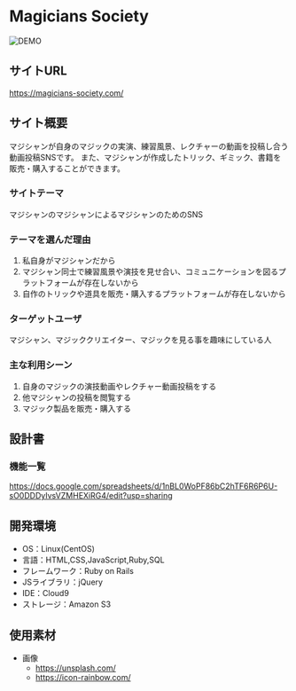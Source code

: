 # Magicians Society
![DEMO](https://user-images.githubusercontent.com/66913121/100497597-d0593380-319f-11eb-922e-26ca9cabcf14.png)

## サイトURL
https://magicians-society.com/

## サイト概要
マジシャンが自身のマジックの実演、練習風景、レクチャーの動画を投稿し合う動画投稿SNSです。
また、マジシャンが作成したトリック、ギミック、書籍を販売・購入することができます。

### サイトテーマ
マジシャンのマジシャンによるマジシャンのためのSNS

### テーマを選んだ理由
1. 私自身がマジシャンだから
2. マジシャン同士で練習風景や演技を見せ合い、コミュニケーションを図るプラットフォームが存在しないから
3. 自作のトリックや道具を販売・購入するプラットフォームが存在しないから

### ターゲットユーザ
マジシャン、マジッククリエイター、マジックを見る事を趣味にしている人

### 主な利用シーン
1. 自身のマジックの演技動画やレクチャー動画投稿をする
2. 他マジシャンの投稿を閲覧する
3. マジック製品を販売・購入する

## 設計書

### 機能一覧
https://docs.google.com/spreadsheets/d/1nBL0WoPF86bC2hTF6R6P6U-sO0DDDyIvsVZMHEXiRG4/edit?usp=sharing

## 開発環境
- OS：Linux(CentOS)
- 言語：HTML,CSS,JavaScript,Ruby,SQL
- フレームワーク：Ruby on Rails
- JSライブラリ：jQuery
- IDE：Cloud9
- ストレージ：Amazon S3

## 使用素材
- 画像
  - https://unsplash.com/
  - https://icon-rainbow.com/
